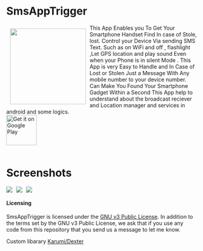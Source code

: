 # SmsAppTrigger
<img src="https://lh3.googleusercontent.com/7iA4IDiLDFXYAZGrvThJbyqseyn-1wfVXrcI13ZwvdM_CcKCOh9q3ZEaynJK7V1ZRh8E=s180-rw" align="left" width="200" hspace="10" vspace="10">
This App Enables you To Get Your Smartphone Handset Find In case of Stole, lost. Control your Device Via sending SMS Text. Such as on WiFi and off , flashlight ,Let GPS location and play sound Even when your Phone is in silent Mode . This App is very Easy to Handle and In Case of Lost or Stolen
Just a Message With Any mobile number to your device number.
Can Make You Found Your Smartphone Gadget Within a Second 
This App help to understand about the broadcast reciever and Location manager and services in android and some logics.

<div style="display:flex;" >
<a href="https://play.google.com/store/apps/details?id=com.coolstardevil.smsapptigger">
    <img alt="Get it on Google Play"
        height="80"
src="https://play.google.com/intl/en_us/badges/images/generic/en_badge_web_generic.png" />
</a>
</div>
</br>

# **Screenshots**
<div style="display:flex;" >
<img  src="https://lh3.googleusercontent.com/hW2vtmNRns8Q0VoRO53mMtSzqqZs_u2waeXQBuEVR1OSA3GCqr3v-LDTcF9lAkNbLAQ=w720-h310-rw" width="%" >
<img style="margin-left:10px;" src="https://lh3.googleusercontent.com/ayLwbDIxdbyjn8iZ49AYj5K5y8AbbeyVgKOcKSvWdb-bx8jRuO2sQKbk-F1IpCaOrJu2=w720-h310-rw" width="%" >
<img style="margin-left:10px;" src="https://lh3.googleusercontent.com/jOcvKQcPmjqErAPdaY-clI9jR0Kf8koSUjrvrmFNFY3c25tQlXVqG7EFRo3FGCIX5Qa9=w720-h310-rw" width="%" >
</div>

#### Licensing
SmsAppTrigger is licensed under the [GNU v3 Public License](https://github.com/coolstardevil/SmsAppTrigger/blob/e336ff200ad9bd86238a66df9855266796606738/LICENSE).
In addition to the terms set by the GNU v3 Public License, we ask that if you use any code from this repository that you send us a message to let me know.

Custom libarary
[Karumi/Dexter](https://github.com/Karumi/Dexter "Karumi/Dexter")
